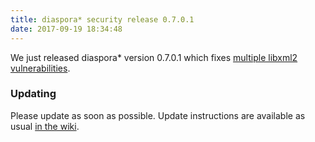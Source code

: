 ```yaml
---
title: diaspora* security release 0.7.0.1
date: 2017-09-19 18:34:48
---
```


We just released diaspora\* version 0.7.0.1 which fixes [multiple libxml2 vulnerabilities](https://usn.ubuntu.com/usn/usn-3424-1/).

### Updating

Please update as soon as possible. Update instructions are available as usual [in the wiki](https://wiki.diasporafoundation.org/Updating).
